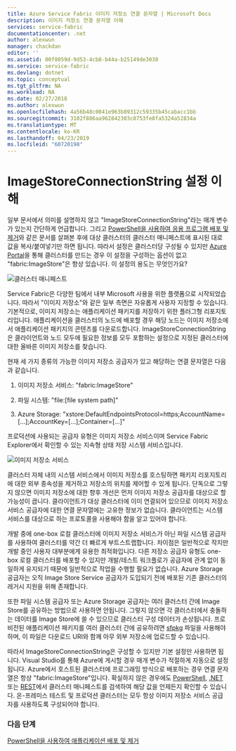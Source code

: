 ```yaml
---
title: Azure Service Fabric 이미지 저장소 연결 문자열 | Microsoft Docs
description: 이미지 저장소 연결 문자열 이해
services: service-fabric
documentationcenter: .net
author: alexwun
manager: chackdan
editor: ''
ms.assetid: 00f8059d-9d53-4cb8-b44a-b25149de3030
ms.service: service-fabric
ms.devlang: dotnet
ms.topic: conceptual
ms.tgt_pltfrm: NA
ms.workload: NA
ms.date: 02/27/2018
ms.author: alexwun
ms.openlocfilehash: 4a56b48c0041e963b89312c59335b45cabacc1bb
ms.sourcegitcommit: 3102f886aa962842303c8753fe8fa5324a52834a
ms.translationtype: MT
ms.contentlocale: ko-KR
ms.lasthandoff: 04/23/2019
ms.locfileid: "60720198"
---
```

# <a name="understand-the-imagestoreconnectionstring-setting"></a>ImageStoreConnectionString 설정 이해

일부 문서에서 의미를 설명하지 않고 "ImageStoreConnectionString"라는 매개 변수가 있는지 간단하게 언급합니다. 그리고 [PowerShell을 사용하여 응용 프로그램 배포 및 제거][10]와 같은 문서를 살펴본 후에 대상 클러스터의 클러스터 매니페스트에 표시된 대로 값을 복사/붙여넣기만 하면 됩니다. 따라서 설정은 클러스터당 구성될 수 있지만 [Azure Portal][11]을 통해 클러스터를 만드는 경우 이 설정을 구성하는 옵션이 없고 "fabric:ImageStore"은 항상 있습니다. 이 설정의 용도는 무엇인가요?

![클러스터 매니페스트][img_cm]

Service Fabric은 다양한 팀에서 내부 Microsoft 사용을 위한 플랫폼으로 시작되었습니다. 따라서 "이미지 저장소"와 같은 일부 측면은 자유롭게 사용자 지정할 수 있습니다. 기본적으로, 이미지 저장소는 애플리케이션 패키지를 저장하기 위한 플러그형 리포지토리입니다. 애플리케이션을 클러스터의 노드에 배포할 경우 해당 노드는 이미지 저장소에서 애플리케이션 패키지의 콘텐츠를 다운로드합니다. ImageStoreConnectionString은 클라이언트와 노드 모두에 필요한 정보를 모두 포함하는 설정으로 지정된 클러스터에 대한 올바른 이미지 저장소를 찾습니다.

현재 세 가지 종류의 가능한 이미지 저장소 공급자가 있고 해당하는 연결 문자열은 다음과 같습니다.

1. 이미지 저장소 서비스: "fabric:ImageStore"

2. 파일 시스템: "file:[file system path]"

3. Azure Storage: "xstore:DefaultEndpointsProtocol=https;AccountName=[...];AccountKey=[...];Container=[...]"

프로덕션에 사용되는 공급자 유형은 이미지 저장소 서비스이며 Service Fabric Explorer에서 확인할 수 있는 지속형 상태 저장 시스템 서비스입니다. 

![이미지 저장소 서비스][img_is]

클러스터 자체 내의 시스템 서비스에서 이미지 저장소를 호스팅하면 패키지 리포지토리에 대한 외부 종속성을 제거하고 저장소의 위치를 제어할 수 있게 됩니다. 단독으로 그렇지 않으면 이미지 저장소에 대한 향후 개선은 먼저 이미지 저장소 공급자를 대상으로 할 가능성이 큽니다. 클라이언트가 대상 클러스터에 이미 연결되어 있으므로 이미지 저장소 서비스 공급자에 대한 연결 문자열에는 고유한 정보가 없습니다. 클라이언트는 시스템 서비스를 대상으로 하는 프로토콜을 사용해야 함을 알고 있어야 합니다.

개발 중에 one-box 로컬 클러스터에 이미지 저장소 서비스가 아닌 파일 시스템 공급자를 사용하여 클러스터를 약간 더 빠르게 부트스트랩합니다. 차이점은 일반적으로 작지만 개발 중인 사용자 대부분에게 유용한 최적화입니다. 다른 저장소 공급자 유형도 one-box 로컬 클러스터를 배포할 수 있지만 개발/테스트 워크플로가 공급자에 관계 없이 동일하게 유지되기 때문에 일반적으로 작업을 수행할 필요가 없습니다. Azure Storage 공급자는 오직 Image Store Service 공급자가 도입되기 전에 배포된 기존 클러스터의 레거시 지원을 위해 존재합니다.

또한 파일 시스템 공급자 또는 Azure Storage 공급자는 여러 클러스터 간에 Image Store를 공유하는 방법으로 사용하면 안됩니다. 그렇지 않으면 각 클러스터에서 충돌하는 데이터를 Image Store에 쓸 수 있으므로 클러스터 구성 데이터가 손상됩니다. 프로비전된 애플리케이션 패키지를 여러 클러스터 간에 공유하려면 [sfpkg][12] 파일을 사용해야 하며, 이 파일은 다운로드 URI와 함께 아무 외부 저장소에 업로드할 수 있습니다.

따라서 ImageStoreConnectionString은 구성할 수 있지만 기본 설정만 사용하면 됩니다. Visual Studio를 통해 Azure에 게시할 경우 매개 변수가 적절하게 자동으로 설정됩니다. Azure에서 호스트된 클러스터에 프로그래밍 방식으로 배포하는 경우 연결 문자열은 항상 "fabric:ImageStore"입니다. 확실하지 않은 경우에도 [PowerShell](https://docs.microsoft.com/powershell/module/servicefabric/get-servicefabricclustermanifest), [.NET](https://msdn.microsoft.com/library/azure/mt161375.aspx) 또는 [REST](https://docs.microsoft.com/rest/api/servicefabric/get-a-cluster-manifest)에서 클러스터 매니페스트를 검색하여 해당 값을 언제든지 확인할 수 있습니다. 온-프레미스 테스트 및 프로덕션 클러스터는 모두 항상 이미지 저장소 서비스 공급자를 사용하도록 구성되어야 합니다.

### <a name="next-steps"></a>다음 단계
[PowerShell을 사용하여 애플리케이션 배포 및 제거][10]

<!--Image references-->
[img_is]: ./media/service-fabric-image-store-connection-string/image_store_service.png
[img_cm]: ./media/service-fabric-image-store-connection-string/cluster_manifest.png

[10]: service-fabric-deploy-remove-applications.md
[11]: service-fabric-cluster-creation-via-portal.md
[12]: service-fabric-package-apps.md#create-an-sfpkg
